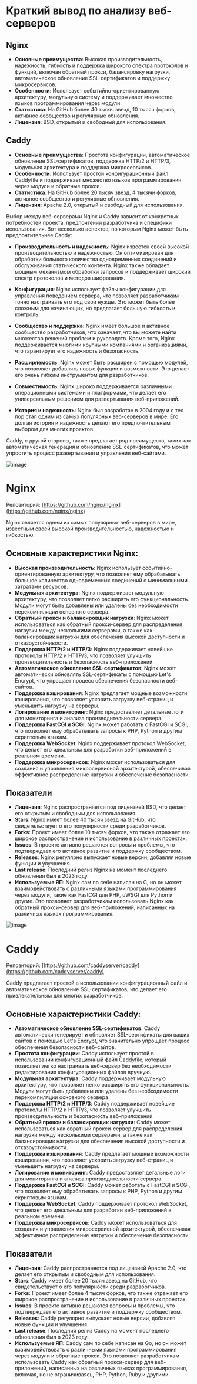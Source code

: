 

# Краткий вывод по анализу веб-серверов

## Nginx

- **Основные преимущества**: Высокая производительность, надежность, гибкость и поддержка широкого спектра протоколов и функций, включая обратный прокси, балансировку нагрузки, автоматическое обновление SSL-сертификатов и поддержку микросервисов.
- **Особенности**: Использует событийно-ориентированную архитектуру, модульную систему и поддерживает множество языков программирования через модули.
- **Статистика**: На GitHub более 40 тысяч звезд, 10 тысяч форков, активное сообщество и регулярные обновления.
- **Лицензия**: BSD, открытый и свободный для использования.

## Caddy

- **Основные преимущества**: Простота конфигурации, автоматическое обновление SSL-сертификатов, поддержка HTTP/2 и HTTP/3, модульная архитектура и поддержка микросервисов.
- **Особенности**: Использует простой конфигурационный файл Caddyfile и поддерживает множество языков программирования через модули и обратные прокси.
- **Статистика**: На GitHub более 20 тысяч звезд, 4 тысячи форков, активное сообщество и регулярные обновления.
- **Лицензия**: Apache 2.0, открытый и свободный для использования.


Выбор между веб-серверами Nginx и Caddy зависит от конкретных потребностей проекта, предпочтений разработчика и специфики использования. Вот несколько аспектов, по которым Nginx может быть предпочтительнее Caddy:

- **Производительность и надежность**: Nginx известен своей высокой производительностью и надежностью. Он оптимизирован для обработки большого количества одновременных соединений и обслуживания статического контента. Nginx также обладает мощным механизмом обработки запросов и поддерживает широкий спектр протоколов и методов шифрования.

- **Конфигурация**: Nginx использует файлы конфигурации для управления поведением сервера, что позволяет разработчикам точно настраивать его под свои нужды. Это может быть более сложным для начинающих, но предлагает большую гибкость и контроль.

- **Сообщество и поддержка**: Nginx имеет большое и активное сообщество разработчиков, что означает, что вы можете найти множество решений проблем и руководств. Кроме того, Nginx поддерживается многими крупными компаниями и организациями, что гарантирует его надежность и безопасность.

- **Расширяемость**: Nginx может быть расширен с помощью модулей, что позволяет добавлять новые функции и возможности. Это делает его очень гибким инструментом для разработчиков.

- **Совместимость**: Nginx широко поддерживается различными операционными системами и платформами, что делает его универсальным решением для развертывания веб-приложений.

- **История и надежность**: Nginx был разработан в 2004 году и с тех пор стал одним из самых популярных веб-серверов в мире. Его долгая история и надежность делают его предпочтительным выбором для многих проектов.

Caddy, с другой стороны, также предлагает ряд преимуществ, таких как автоматическая генерация и обновление SSL-сертификатов, что может упростить процесс развертывания и управления веб-сайтами.


![image](https://github.com/NastasyaKuznetsova/-1/assets/162448254/8b5dfae2-6c1e-451c-a6ef-f300f8665b40)

# Nginx

Репозиторий: [https://github.com/nginx/nginx](https://github.com/nginx/nginx)

Nginx является одним из самых популярных веб-серверов в мире, известным своей высокой производительностью, надежностью и гибкостью.

## Основные характеристики Nginx:

- **Высокая производительность**: Nginx использует событийно-ориентированную архитектуру, что позволяет ему обрабатывать большое количество одновременных соединений с минимальными затратами ресурсов.
- **Модульная архитектура**: Nginx поддерживает модульную архитектуру, что позволяет легко расширять его функциональность. Модули могут быть добавлены или удалены без необходимости перекомпиляции основного сервера.
- **Обратный прокси и балансировщик нагрузки**: Nginx может использоваться как обратный прокси-сервер для распределения нагрузки между несколькими серверами, а также как балансировщик нагрузки для обеспечения высокой доступности и отказоустойчивости.
- **Поддержка HTTP/2 и HTTP/3**: Nginx поддерживает новейшие протоколы HTTP/2 и HTTP/3, что позволяет улучшить производительность и безопасность веб-приложений.
- **Автоматическое обновление SSL-сертификатов**: Nginx может автоматически обновлять SSL-сертификаты с помощью Let's Encrypt, что упрощает процесс обеспечения безопасности веб-сайтов.
- **Поддержка кэширования**: Nginx предлагает мощные возможности кэширования, что позволяет ускорить загрузку веб-страниц и уменьшить нагрузку на серверы.
- **Логирование и мониторинг**: Nginx предоставляет детальные логи для мониторинга и анализа производительности сервера.
- **Поддержка FastCGI и SCGI**: Nginx может работать с FastCGI и SCGI, что позволяет ему обрабатывать запросы к PHP, Python и другим скриптовым языкам.
- **Поддержка WebSocket**: Nginx поддерживает протокол WebSocket, что делает его идеальным для разработки веб-приложений в реальном времени.
- **Поддержка микросервисов**: Nginx может использоваться для создания и управления микросервисной архитектурой, обеспечивая эффективное распределение нагрузки и обеспечение безопасности.

## Показатели

- **Лицензия**: Nginx распространяется под лицензией BSD, что делает его открытым и свободным для использования.
- **Stars**: Nginx имеет более 40 тысяч звезд на GitHub, что свидетельствует о его популярности среди разработчиков.
- **Forks**: Проект имеет более 10 тысяч форков, что также отражает его широкое распространение и использование в различных проектах.
- **Issues**: В проекте активно решаются вопросы и проблемы, что подтверждает его активное развитие и поддержку сообществом.
- **Releases**: Nginx регулярно выпускает новые версии, добавляя новые функции и улучшения.
- **Last release**: Последний релиз Nginx на момент последнего обновления был в 2023 году.
- **Используемые ЯП**: Nginx сам по себе написан на C, но он может взаимодействовать с различными языками программирования через модули, такие как FastCGI для PHP, uWSGI для Python и другие. Это позволяет разработчикам использовать Nginx как обратный прокси-сервер для веб-приложений, написанных на различных языках программирования.

![image](https://github.com/NastasyaKuznetsova/-1/assets/162448254/219b44b0-3e5d-470b-9d25-87797f8e0a69)

# Caddy

Репозиторий: [https://github.com/caddyserver/caddy](https://github.com/caddyserver/caddy)

Caddy предлагает простой в использовании конфигурационный файл и автоматическое обновление SSL-сертификатов, что делает его привлекательным для многих разработчиков.

## Основные характеристики Caddy:

- **Автоматическое обновление SSL-сертификатов**: Caddy автоматически генерирует и обновляет SSL-сертификаты для ваших сайтов с помощью Let's Encrypt, что значительно упрощает процесс обеспечения безопасности веб-сайтов.
- **Простота конфигурации**: Caddy использует простой в использовании конфигурационный файл Caddyfile, который позволяет легко настраивать веб-сервер без необходимости редактирования конфигурационных файлов вручную.
- **Модульная архитектура**: Caddy поддерживает модульную архитектуру, что позволяет легко расширять его функциональность. Модули могут быть добавлены или удалены без необходимости перекомпиляции основного сервера.
- **Поддержка HTTP/2 и HTTP/3**: Caddy поддерживает новейшие протоколы HTTP/2 и HTTP/3, что позволяет улучшить производительность и безопасность веб-приложений.
- **Обратный прокси и балансировщик нагрузки**: Caddy может использоваться как обратный прокси-сервер для распределения нагрузки между несколькими серверами, а также как балансировщик нагрузки для обеспечения высокой доступности и отказоустойчивости.
- **Поддержка кэширования**: Caddy предлагает мощные возможности кэширования, что позволяет ускорить загрузку веб-страниц и уменьшить нагрузку на серверы.
- **Логирование и мониторинг**: Caddy предоставляет детальные логи для мониторинга и анализа производительности сервера.
- **Поддержка FastCGI и SCGI**: Caddy может работать с FastCGI и SCGI, что позволяет ему обрабатывать запросы к PHP, Python и другим скриптовым языкам.
- **Поддержка WebSocket**: Caddy поддерживает протокол WebSocket, что делает его идеальным для разработки веб-приложений в реальном времени.
- **Поддержка микросервисов**: Caddy может использоваться для создания и управления микросервисной архитектурой, обеспечивая эффективное распределение нагрузки и обеспечение безопасности.

## Показатели

- **Лицензия**: Caddy распространяется под лицензией Apache 2.0, что делает его открытым и свободным для использования.
- **Stars**: Caddy имеет более 20 тысяч звезд на GitHub, что свидетельствует о его популярности среди разработчиков.
- **Forks**: Проект имеет более 4 тысяч форков, что также отражает его широкое распространение и использование в различных проектах.
- **Issues**: В проекте активно решаются вопросы и проблемы, что подтверждает его активное развитие и поддержку сообществом.
- **Releases**: Caddy регулярно выпускает новые версии, добавляя новые функции и улучшения.
- **Last release**: Последний релиз Caddy на момент последнего обновления был в 2023 году.
- **Используемые ЯП**: Caddy сам по себе написан на Go, но он может взаимодействовать с различными языками программирования через модули и обратные прокси. Это позволяет разработчикам использовать Caddy как обратный прокси-сервер для веб-приложений, написанных на различных языках программирования, включая, но не ограничиваясь, PHP, Python, Ruby и другими.




